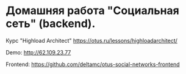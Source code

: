 # Домашняя работа "Социальная сеть" (backend). 

Курс "Highload Architect" https://otus.ru/lessons/highloadarchitect/

Demo: http://62.109.23.77

Frontend: https://github.com/deltamc/otus-social-networks-frontend 
